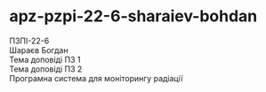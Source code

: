 # apz-pzpi-22-6-sharaiev-bohdan  
ПЗПІ-22-6  
Шараєв Богдан  
Тема доповіді ПЗ 1  
Тема доповіді ПЗ 2  
Програмна система для моніторингу радіації
